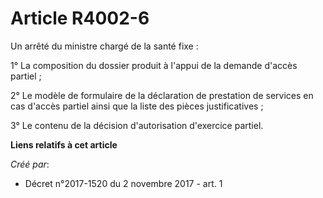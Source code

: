 # Article R4002-6

Un arrêté du ministre chargé de la santé fixe :

1° La composition du dossier produit à l'appui de la demande d'accès partiel ;

2° Le modèle de formulaire de la déclaration de prestation de services en cas d'accès partiel ainsi que la liste des pièces
justificatives ;

3° Le contenu de la décision d'autorisation d'exercice partiel.

**Liens relatifs à cet article**

_Créé par_:

  - Décret n°2017-1520 du 2 novembre 2017 - art. 1
